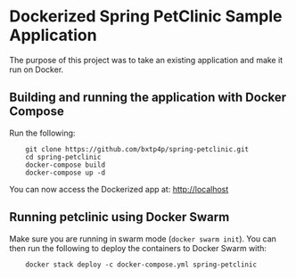 # Dockerized Spring PetClinic Sample Application

The purpose of this project was to take an existing application and make it run on Docker. 

## Building and running the application with Docker Compose
Run the following:

```
	git clone https://github.com/bxtp4p/spring-petclinic.git
	cd spring-petclinic
	docker-compose build
	docker-compose up -d
```
You can now access the Dockerized app at: [http://localhost](http://localhost)

## Running petclinic using Docker Swarm
Make sure you are running in swarm mode (`docker swarm init`). You can then run the following to deploy the containers to Docker Swarm with:

```
	docker stack deploy -c docker-compose.yml spring-petclinic
```